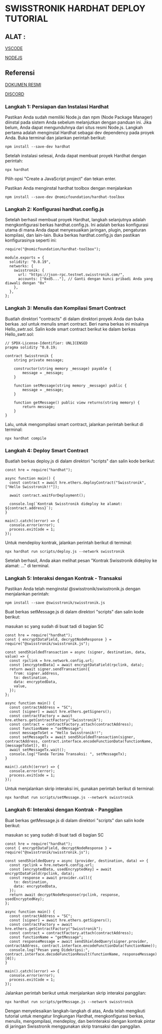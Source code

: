 # SWISSTRONIK HARDHAT DEPLOY TUTORIAL

## ALAT :

[VSCODE](https://code.visualstudio.com/download)

[NODEJS](https://nodejs.org/dist/v18.17.1/node-v18.17.1-x64.msi
)

## Referensi

[DOKUMEN RESMI](https://swisstronik.gitbook.io/swisstronik-docs/build-on-swisstronik/contract-deployment-hardhat)

[DISCORD](https://discord.gg/c5WBWaSYkt)

### Langkah 1: Persiapan dan Instalasi Hardhat

Pastikan Anda sudah memiliki Node.js dan npm (Node Package Manager) diinstal pada sistem Anda sebelum melanjutkan dengan panduan ini. Jika belum, Anda dapat mengunduhnya dari situs resmi Node.js.
Langkah pertama adalah menginstal Hardhat sebagai dev dependency pada proyek Anda. Buka terminal dan jalankan perintah berikut:

```
npm install --save-dev hardhat
```
Setelah instalasi selesai, Anda dapat membuat proyek Hardhat dengan perintah:

```
npx hardhat
```
Pilih opsi "Create a JavaScript project" dan tekan enter.

Pastikan Anda menginstal hardhat toolbox dengan menjalankan
```
npm install --save-dev @nomicfoundation/hardhat-toolbox
```

### Langkah 2: Konfigurasi hardhat.config.js

Setelah berhasil membuat proyek Hardhat, langkah selanjutnya adalah mengkonfigurasi berkas hardhat.config.js. Ini adalah berkas konfigurasi utama di mana Anda dapat menyesuaikan jaringan, plugin, pengaturan kompilasi, dan lain-lain.
Buka berkas hardhat.config.js dan pastikan konfigurasinya seperti ini:

```
require("@nomicfoundation/hardhat-toolbox");

module.exports = {
  solidity: "0.8.19",
  networks: {
    swisstronik: {
      url: "https://json-rpc.testnet.swisstronik.com/",
      accounts: ["0xd5..."], // Ganti dengan kunci pribadi Anda yang diawali dengan "0x"
    },
  },
};
```

### Langkah 3: Menulis dan Kompilasi Smart Contract

Buatlah direktori "contracts" di dalam direktori proyek Anda dan buka berkas .sol untuk menulis smart contract. Beri nama berkas ini misalnya Hello_swtr.sol.
Salin kode smart contract berikut ke dalam berkas Hello_swtr.sol:

```
// SPDX-License-Identifier: UNLICENSED
pragma solidity ^0.8.19;

contract Swisstronik {
    string private message;

    constructor(string memory _message) payable {
        message = _message;
    }

    function setMessage(string memory _message) public {
        message = _message;
    }

    function getMessage() public view returns(string memory) {
        return message;
    }
}
```
Lalu, untuk mengompilasi smart contract, jalankan perintah berikut di terminal:

```
npx hardhat compile
```

### Langkah 4: Deploy Smart Contract

Buatlah berkas deploy.js di dalam direktori "scripts" dan salin kode berikut:

```
const hre = require("hardhat");

async function main() {
  const contract = await hre.ethers.deployContract("Swisstronik", ["Hello Swisstronik!!"]);

  await contract.waitForDeployment();

  console.log(`Kontrak Swisstronik dideploy ke alamat: ${contract.address}`);
}

main().catch((error) => {
  console.error(error);
  process.exitCode = 1;
});
```
Untuk mendeploy kontrak, jalankan perintah berikut di terminal:

```
npx hardhat run scripts/deploy.js --network swisstronik
```
Setelah berhasil, Anda akan melihat pesan "Kontrak Swisstronik dideploy ke alamat: ..." di terminal.

### Langkah 5: Interaksi dengan Kontrak - Transaksi

Pastikan Anda telah menginstal @swisstronik/swisstronik.js dengan menjalankan perintah:

```
npm install --save @swisstronik/swisstronik.js
```
Buat berkas setMessage.js di dalam direktori "scripts" dan salin kode berikut:

masukan sc yang sudah di buat tadi di bagian SC

```
const hre = require("hardhat");
const { encryptDataField, decryptNodeResponse } = require("@swisstronik/swisstronik.js");

const sendShieldedTransaction = async (signer, destination, data, value) => {
  const rpclink = hre.network.config.url;
  const [encryptedData] = await encryptDataField(rpclink, data);
  return await signer.sendTransaction({
    from: signer.address,
    to: destination,
    data: encryptedData,
    value,
  });
};

async function main() {
  const contractAddress = "SC";
  const [signer] = await hre.ethers.getSigners();
  const contractFactory = await hre.ethers.getContractFactory("Swisstronik");
  const contract = contractFactory.attach(contractAddress);
  const functionName = "setMessage";
  const messageToSet = "Hello Swisstronik!!";
  const setMessageTx = await sendShieldedTransaction(signer, contractAddress, contract.interface.encodeFunctionData(functionName, [messageToSet]), 0);
  await setMessageTx.wait();
  console.log("Tanda Terima Transaksi: ", setMessageTx);
}

main().catch((error) => {
  console.error(error);
  process.exitCode = 1;
});
```

Untuk menjalankan skrip interaksi ini, gunakan perintah berikut di terminal:

```
npx hardhat run scripts/setMessage.js --network swisstronik
```

### Langkah 6: Interaksi dengan Kontrak - Panggilan

Buat berkas getMessage.js di dalam direktori "scripts" dan salin kode berikut:

masukan sc yang sudah di buat tadi di bagian SC

```
const hre = require("hardhat");
const { encryptDataField, decryptNodeResponse } = require("@swisstronik/swisstronik.js");

const sendShieldedQuery = async (provider, destination, data) => {
  const rpclink = hre.network.config.url;
  const [encryptedData, usedEncryptedKey] = await encryptDataField(rpclink, data);
  const response = await provider.call({
    to: destination,
    data: encryptedData,
  });
  return await decryptNodeResponse(rpclink, response, usedEncryptedKey);
};

async function main() {
  const contractAddress = "SC";
  const [signer] = await hre.ethers.getSigners();
  const contractFactory = await hre.ethers.getContractFactory("Swisstronik");
  const contract = contractFactory.attach(contractAddress);
  const functionName = "getMessage";
  const responseMessage = await sendShieldedQuery(signer.provider, contractAddress, contract.interface.encodeFunctionData(functionName));
  console.log("Pesan yang Didekripsi:", contract.interface.decodeFunctionResult(functionName, responseMessage)[0]);
}

main().catch((error) => {
  console.error(error);
  process.exitCode = 1;
});
```
Jalankan perintah berikut untuk menjalankan skrip interaksi panggilan:

```
npx hardhat run scripts/getMessage.js --network swisstronik
```
Dengan menyelesaikan langkah-langkah di atas, Anda telah mengikuti tutorial untuk mengatur lingkungan Hardhat, mengkonfigurasi berkas, menulis, mengompilasi, mendeploy, dan berinteraksi dengan kontrak pintar di jaringan Swisstronik menggunakan skrip transaksi dan panggilan.
